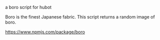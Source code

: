 a boro script for hubot

Boro is the finest Japanese fabric. This script returns a random image of boro. 

https://www.npmjs.com/package/boro
